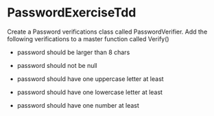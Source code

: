 # PasswordExerciseTdd

Create a Password verifications class called PasswordVerifier.
Add the following verifications to a master function called Verify()

- password should be larger than 8 chars

- password should not be null

- password should have one uppercase letter at least

- password should have one lowercase letter at least

- password should have one number at least
